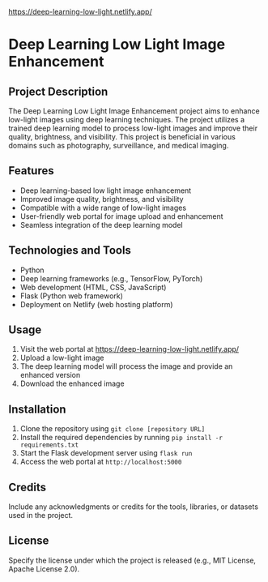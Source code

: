 https://deep-learning-low-light.netlify.app/
<!DOCTYPE html>
<html>

<head>
<title>Deep Learning Low Light Image Enhancement</title>
</head>

<body>
<h1>Deep Learning Low Light Image Enhancement</h1>

<h2>Project Description</h2>
<p>The Deep Learning Low Light Image Enhancement project aims to enhance low-light images using deep learning techniques. The project utilizes a trained deep learning model to process low-light images and improve their quality, brightness, and visibility. This project is beneficial in various domains such as photography, surveillance, and medical imaging.</p>

<h2>Features</h2>
    <ul>
        <li>Deep learning-based low light image enhancement</li>
        <li>Improved image quality, brightness, and visibility</li>
        <li>Compatible with a wide range of low-light images</li>
        <li>User-friendly web portal for image upload and enhancement</li>
        <li>Seamless integration of the deep learning model</li>
    </ul>

<h2>Technologies and Tools</h2>
    <ul>
        <li>Python</li>
        <li>Deep learning frameworks (e.g., TensorFlow, PyTorch)</li>
        <li>Web development (HTML, CSS, JavaScript)</li>
        <li>Flask (Python web framework)</li>
        <li>Deployment on Netlify (web hosting platform)</li>
    </ul>

<h2>Usage</h2>
    <ol>
        <li>Visit the web portal at <a href="https://deep-learning-low-light.netlify.app/">https://deep-learning-low-light.netlify.app/</a></li>
        <li>Upload a low-light image</li>
        <li>The deep learning model will process the image and provide an enhanced version</li>
        <li>Download the enhanced image</li>
    </ol>

<h2>Installation</h2>
    <ol>
        <li>Clone the repository using <code>git clone [repository URL]</code></li>
        <li>Install the required dependencies by running <code>pip install -r requirements.txt</code></li>
        <li>Start the Flask development server using <code>flask run</code></li>
        <li>Access the web portal at <code>http://localhost:5000</code></li>
    </ol>

<h2>Credits</h2>
    <p>Include any acknowledgments or credits for the tools, libraries, or datasets used in the project.</p>

<h2>License</h2>
    <p>Specify the license under which the project is released (e.g., MIT License, Apache License 2.0).</p>
</body>

</html>

